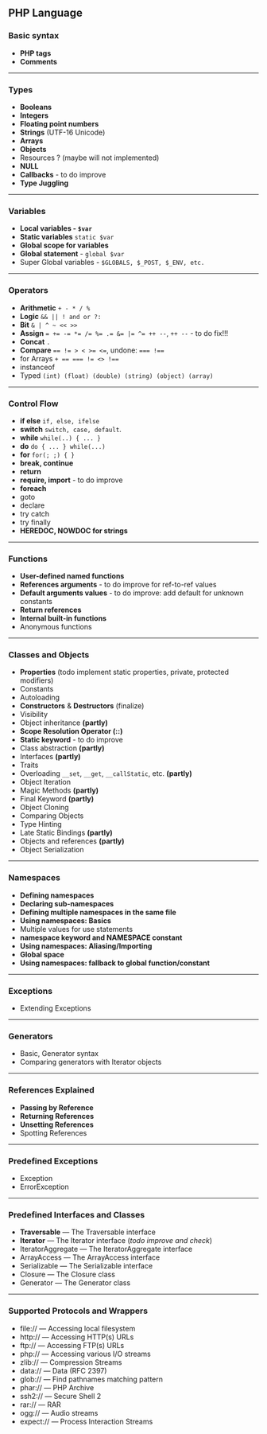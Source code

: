 ## PHP Language

### Basic syntax
+ **PHP tags**
+ **Comments**

---

### Types
+ **Booleans**
+ **Integers**
+ **Floating point numbers**
+ **Strings** (UTF-16 Unicode)
+ **Arrays**
+ **Objects**
+ Resources ? (maybe will not implemented)
+ **NULL**
+ **Callbacks** - to do improve
+ **Type Juggling**

---

### Variables
+ **Local variables - `$var`**
+ **Static variables** `static $var`
+ **Global scope for variables**
+ **Global statement** - `global $var`
+ Super Global variables - `$GLOBALS, $_POST, $_ENV, etc.`

---

### Operators

+ **Arithmetic** `+ - * / %`
+ **Logic** `&& || ! and or ?:`
+ **Bit** `& | ^ ~ << >>`
+ **Assign** `= += -= *= /= %= .= &= |= ^= ++ --`, `++ --` - to do fix!!!
+ **Concat** `.`
+ **Compare** `== != > < >= <=`, undone: `=== !==`
+ for Arrays `+ == === != <> !==`
+ instanceof
+ Typed `(int) (float) (double) (string) (object) (array)`

---

### Control Flow

+ **if else** `if, else, ifelse`
+ **switch** `switch, case, default`.
+ **while** `while(..) { ... }`
+ **do** `do { ... } while(...)`
+ **for** `for(; ;) { }`
+ **break, continue**
+ **return**
+ **require, import** - to do improve
+ **foreach**
+ goto
+ declare
+ try catch
+ try finally
+ **HEREDOC, NOWDOC for strings**

---

### Functions

+ **User-defined named functions**
+ **References arguments** - to do improve for ref-to-ref values
+ **Default arguments values** - to do improve: add default for unknown constants
+ **Return references**
+ **Internal built-in functions**
+ Anonymous functions

---

### Classes and Objects

+ **Properties** (todo implement static properties, private, protected modifiers)
+ Constants
+ Autoloading
+ **Constructors** & **Destructors** (finalize)
+ Visibility
+ Object inheritance **(partly)**
+ **Scope Resolution Operator (::)**
+ **Static keyword** - to do improve
+ Class abstraction **(partly)**
+ Interfaces **(partly)**
+ Traits
+ Overloading `__set`, `__get`, `__callStatic`, etc. **(partly)**
+ Object Iteration
+ Magic Methods **(partly)**
+ Final Keyword **(partly)**
+ Object Cloning
+ Comparing Objects
+ Type Hinting
+ Late Static Bindings **(partly)**
+ Objects and references **(partly)**
+ Object Serialization

---

### Namespaces

+ **Defining namespaces**
+ **Declaring sub-namespaces**
+ **Defining multiple namespaces in the same file**
+ **Using namespaces: Basics**
+ Multiple values for use statements
+ **namespace keyword and __NAMESPACE__ constant**
+ **Using namespaces: Aliasing/Importing**
+ **Global space**
+ **Using namespaces: fallback to global function/constant**

---

### Exceptions
+ Extending Exceptions

---

### Generators
+ Basic, Generator syntax
+ Comparing generators with Iterator objects

---

### References Explained
+ **Passing by Reference**
+ **Returning References**
+ **Unsetting References**
+ Spotting References

---

### Predefined Exceptions
+ Exception
+ ErrorException

---

### Predefined Interfaces and Classes
+ **Traversable** — The Traversable interface
+ **Iterator** — The Iterator interface (_todo improve and check_)
+ IteratorAggregate — The IteratorAggregate interface
+ ArrayAccess — The ArrayAccess interface
+ Serializable — The Serializable interface
+ Closure — The Closure class
+ Generator — The Generator class

---

### Supported Protocols and Wrappers
+ file:// — Accessing local filesystem
+ http:// — Accessing HTTP(s) URLs
+ ftp:// — Accessing FTP(s) URLs
+ php:// — Accessing various I/O streams
+ zlib:// — Compression Streams
+ data:// — Data (RFC 2397)
+ glob:// — Find pathnames matching pattern
+ phar:// — PHP Archive
+ ssh2:// — Secure Shell 2
+ rar:// — RAR
+ ogg:// — Audio streams
+ expect:// — Process Interaction Streams
